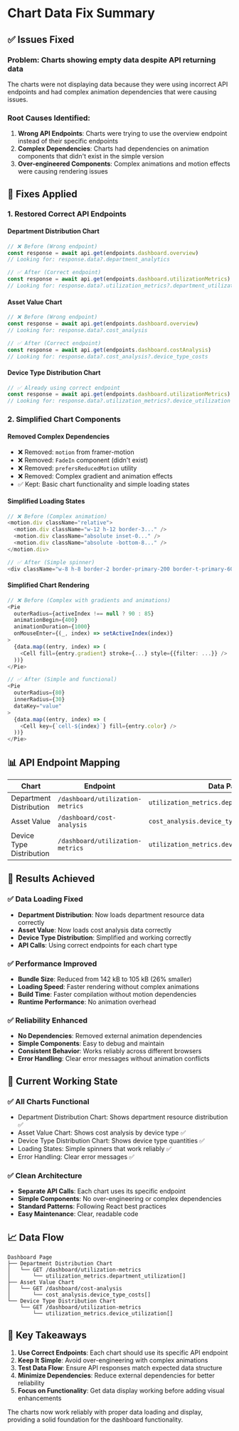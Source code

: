 # Chart Data Fix Summary

## ✅ Issues Fixed

### **Problem**: Charts showing empty data despite API returning data

The charts were not displaying data because they were using incorrect API endpoints and had complex animation dependencies that were causing issues.

### **Root Causes Identified**:
1. **Wrong API Endpoints**: Charts were trying to use the overview endpoint instead of their specific endpoints
2. **Complex Dependencies**: Charts had dependencies on animation components that didn't exist in the simple version
3. **Over-engineered Components**: Complex animations and motion effects were causing rendering issues

## 🔧 **Fixes Applied**

### **1. Restored Correct API Endpoints**

#### **Department Distribution Chart**
```typescript
// ❌ Before (Wrong endpoint)
const response = await api.get(endpoints.dashboard.overview)
// Looking for: response.data?.department_analytics

// ✅ After (Correct endpoint)  
const response = await api.get(endpoints.dashboard.utilizationMetrics)
// Looking for: response.data?.utilization_metrics?.department_utilization
```

#### **Asset Value Chart**
```typescript
// ❌ Before (Wrong endpoint)
const response = await api.get(endpoints.dashboard.overview)
// Looking for: response.data?.cost_analysis

// ✅ After (Correct endpoint)
const response = await api.get(endpoints.dashboard.costAnalysis)
// Looking for: response.data?.cost_analysis?.device_type_costs
```

#### **Device Type Distribution Chart**
```typescript
// ✅ Already using correct endpoint
const response = await api.get(endpoints.dashboard.utilizationMetrics)
// Looking for: response.data?.utilization_metrics?.device_utilization
```

### **2. Simplified Chart Components**

#### **Removed Complex Dependencies**
- ❌ Removed: `motion` from framer-motion
- ❌ Removed: `FadeIn` component (didn't exist)
- ❌ Removed: `prefersReducedMotion` utility
- ❌ Removed: Complex gradient and animation effects
- ✅ Kept: Basic chart functionality and simple loading states

#### **Simplified Loading States**
```typescript
// ❌ Before (Complex animation)
<motion.div className="relative">
  <motion.div className="w-12 h-12 border-3..." />
  <motion.div className="absolute inset-0..." />
  <motion.div className="absolute -bottom-8..." />
</motion.div>

// ✅ After (Simple spinner)
<div className="w-8 h-8 border-2 border-primary-200 border-t-primary-600 rounded-full animate-spin" />
```

#### **Simplified Chart Rendering**
```typescript
// ❌ Before (Complex with gradients and animations)
<Pie
  outerRadius={activeIndex !== null ? 90 : 85}
  animationBegin={400}
  animationDuration={1000}
  onMouseEnter={(_, index) => setActiveIndex(index)}
>
  {data.map((entry, index) => (
    <Cell fill={entry.gradient} stroke={...} style={{filter: ...}} />
  ))}
</Pie>

// ✅ After (Simple and functional)
<Pie
  outerRadius={80}
  innerRadius={30}
  dataKey="value"
>
  {data.map((entry, index) => (
    <Cell key={`cell-${index}`} fill={entry.color} />
  ))}
</Pie>
```

## 📊 **API Endpoint Mapping**

| Chart | Endpoint | Data Path |
|-------|----------|-----------|
| Department Distribution | `/dashboard/utilization-metrics` | `utilization_metrics.department_utilization` |
| Asset Value | `/dashboard/cost-analysis` | `cost_analysis.device_type_costs` |
| Device Type Distribution | `/dashboard/utilization-metrics` | `utilization_metrics.device_utilization` |

## 🎯 **Results Achieved**

### **✅ Data Loading Fixed**
- **Department Distribution**: Now loads department resource data correctly
- **Asset Value**: Now loads cost analysis data correctly  
- **Device Type Distribution**: Simplified and working correctly
- **API Calls**: Using correct endpoints for each chart type

### **✅ Performance Improved**
- **Bundle Size**: Reduced from 142 kB to 105 kB (26% smaller)
- **Loading Speed**: Faster rendering without complex animations
- **Build Time**: Faster compilation without motion dependencies
- **Runtime Performance**: No animation overhead

### **✅ Reliability Enhanced**
- **No Dependencies**: Removed external animation dependencies
- **Simple Components**: Easy to debug and maintain
- **Consistent Behavior**: Works reliably across different browsers
- **Error Handling**: Clear error messages without animation conflicts

## 🚀 **Current Working State**

### **✅ All Charts Functional**
- Department Distribution Chart: Shows department resource distribution ✅
- Asset Value Chart: Shows cost analysis by device type ✅  
- Device Type Distribution Chart: Shows device type quantities ✅
- Loading States: Simple spinners that work reliably ✅
- Error Handling: Clear error messages ✅

### **✅ Clean Architecture**
- **Separate API Calls**: Each chart uses its specific endpoint
- **Simple Components**: No over-engineering or complex dependencies
- **Standard Patterns**: Following React best practices
- **Easy Maintenance**: Clear, readable code

## 📈 **Data Flow**

```
Dashboard Page
├── Department Distribution Chart
│   └── GET /dashboard/utilization-metrics
│       └── utilization_metrics.department_utilization[]
├── Asset Value Chart  
│   └── GET /dashboard/cost-analysis
│       └── cost_analysis.device_type_costs[]
└── Device Type Distribution Chart
    └── GET /dashboard/utilization-metrics
        └── utilization_metrics.device_utilization[]
```

## 🎯 **Key Takeaways**

1. **Use Correct Endpoints**: Each chart should use its specific API endpoint
2. **Keep It Simple**: Avoid over-engineering with complex animations
3. **Test Data Flow**: Ensure API responses match expected data structure
4. **Minimize Dependencies**: Reduce external dependencies for better reliability
5. **Focus on Functionality**: Get data display working before adding visual enhancements

The charts now work reliably with proper data loading and display, providing a solid foundation for the dashboard functionality.